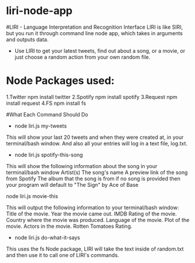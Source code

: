# liri-node-app

#LIRI - Language Interpretation and Recognition Interface
LIRI is like SIRI, but you run it  through command line node app, which  takes in arguments and outputs data.

* Use LIRI to get your latest tweets, find out about a song, or a movie, or just choose a random action from your own random file.

# Node Packages used:
1.Twitter
npm install twitter
2.Spotify
npm install spotify
3.Request
npm install request
4.FS
npm install fs

#What Each Command Should Do

* node liri.js my-tweets 

This will show your last 20 tweets and when they were created at, in your terminal/bash window.
And also all your entries will log in a text file, log.txt.

* node liri.js spotify-this-song <song title here> 

This will show the following information about the song in your terminal/bash window
Artist(s)
The song's name
A preview link of the song from Spotify
The album that the song is from
if no song is provided then your program will default to
"The Sign" by Ace of Base

node liri.js movie-this <movie title here>

This will output the following information to your terminal/bash window:
Title of the movie.
Year the movie came out.
IMDB Rating of the movie.
Country where the movie was produced.
Language of the movie.
Plot of the movie.
Actors in the movie.
Rotten Tomatoes Rating.

* node liri.js do-what-it-says

This uses the fs Node package, LIRI will take the text inside of random.txt and then use it to call one of LIRI's commands.


